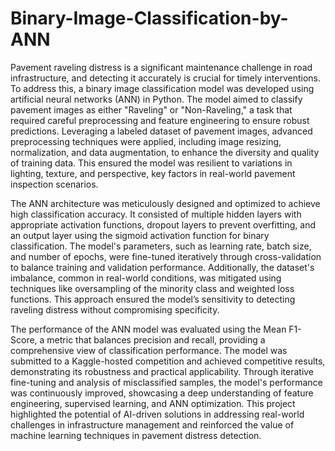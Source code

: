 # Binary-Image-Classification-by-ANN
Pavement raveling distress is a significant maintenance challenge in road infrastructure, and detecting it accurately is crucial for timely interventions. To address this, a binary image classification model was developed using artificial neural networks (ANN) in Python. The model aimed to classify pavement images as either "Raveling" or "Non-Raveling," a task that required careful preprocessing and feature engineering to ensure robust predictions. Leveraging a labeled dataset of pavement images, advanced preprocessing techniques were applied, including image resizing, normalization, and data augmentation, to enhance the diversity and quality of training data. This ensured the model was resilient to variations in lighting, texture, and perspective, key factors in real-world pavement inspection scenarios.

The ANN architecture was meticulously designed and optimized to achieve high classification accuracy. It consisted of multiple hidden layers with appropriate activation functions, dropout layers to prevent overfitting, and an output layer using the sigmoid activation function for binary classification. The model's parameters, such as learning rate, batch size, and number of epochs, were fine-tuned iteratively through cross-validation to balance training and validation performance. Additionally, the dataset's imbalance, common in real-world conditions, was mitigated using techniques like oversampling of the minority class and weighted loss functions. This approach ensured the model’s sensitivity to detecting raveling distress without compromising specificity.

The performance of the ANN model was evaluated using the Mean F1-Score, a metric that balances precision and recall, providing a comprehensive view of classification performance. The model was submitted to a Kaggle-hosted competition and achieved competitive results, demonstrating its robustness and practical applicability. Through iterative fine-tuning and analysis of misclassified samples, the model's performance was continuously improved, showcasing a deep understanding of feature engineering, supervised learning, and ANN optimization. This project highlighted the potential of AI-driven solutions in addressing real-world challenges in infrastructure management and reinforced the value of machine learning techniques in pavement distress detection.
